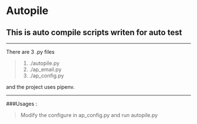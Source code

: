 # Autopile
## This is auto compile scripts writen for auto test

---

There are 3 .py files
> 1. ./autopile.py
> 2. ./ap_email.py
> 3. ./ap_config.py

and the project uses pipenv.

---



###Usages :

> Modify the configure in ap_config.py and run autopile.py




